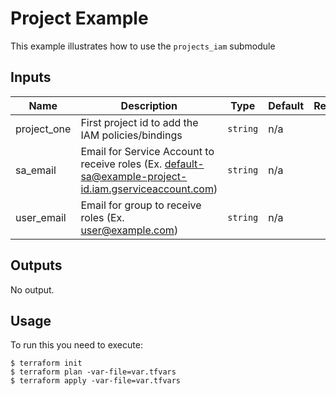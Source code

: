 # Project Example

This example illustrates how to use the `projects_iam` submodule

<!-- BEGINNING OF PRE-COMMIT-TERRAFORM DOCS HOOK -->
## Inputs

| Name | Description | Type | Default | Required |
|------|-------------|------|---------|:--------:|
| project\_one | First project id to add the IAM policies/bindings | `string` | n/a | yes |
| sa\_email | Email for Service Account to receive roles (Ex. default-sa@example-project-id.iam.gserviceaccount.com) | `string` | n/a | no |
| user\_email | Email for group to receive roles (Ex. user@example.com) | `string` | n/a | yes |

## Outputs

No output.


## Usage
To run this you need to execute:

```
$ terraform init
$ terraform plan -var-file=var.tfvars
$ terraform apply -var-file=var.tfvars
```
<!-- END OF PRE-COMMIT-TERRAFORM DOCS HOOK -->
